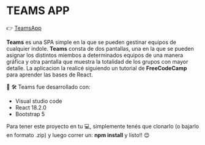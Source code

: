 # TEAMS APP
👉 [TeamsApp](https://agudodiego.github.io/teams_React/)

**Teams** es una SPA simple en la que se pueden gestinar equipos de cualquier indole.
**Teams** consta de dos pantallas, una en la que se pueden asignar los distintos miembos a determinados equipos de una manera gráfica y otra pantalla que muestra la totalidad de los grupos con mayor detalle.
La aplicacion la realicé siguiendo un tutorial de **FreeCodeCamp** para aprender las bases de React.

 🧰 🛠️ Teams fue desarrollado con:
- Visual studio code
- React 18.2.0
- Bootstrap 5

Para tener este proyecto en tu 💻, simplemente tenés que clonarlo (o bajarlo en formato .zip) y luego correr un: **npm install** y listo!! 😊
